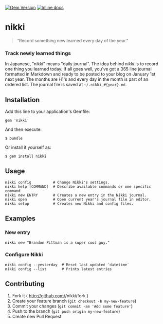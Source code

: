 [![Gem Version](https://badge.fury.io/rb/nikki.png)](http://badge.fury.io/rb/nikki)
[![Inline docs](http://inch-pages.github.io/github/brandonpittman/nikki.png)](http://inch-pages.github.io/github/brandonpittman/nikki)

# nikki

> "Record something new learned every day of the year."

### Track newly learned things

In Japanese, "nikki" means "daily journal". The idea behind *nikki* is to record one thing you learned today. If all goes well, you've got a 365 line journal formatted in Markdown and ready to be posted to your blog on January 1st next year. The months are H1's and every day in the month is part of an ordered list. The journal file is saved at `~/.nikki_#{year}.md`.

## Installation

Add this line to your application's Gemfile:

    gem 'nikki'

And then execute:

    $ bundle

Or install it yourself as:

    $ gem install nikki

## Usage

    nikki config          # Change Nikki's settings.
    nikki help [COMMAND]  # Describe available commands or one specific command
    nikki new ENTRY       # Creates a new entry in the Nikki journal.
    nikki open            # Open current year's journal file in editor.
    nikki setup           # Creates new Nikki and config files.

## Examples

### New entry
    nikki new "Brandon Pittman is a super cool guy."

### Configure Nikki
    nikki config --yesterday  # Reset last updated `datetime`
    nikki config --list       # Prints latest entries

## Contributing

1. Fork it ( http://github.com/<my-github-username>/nikki/fork )
2. Create your feature branch (`git checkout -b my-new-feature`)
3. Commit your changes (`git commit -am 'Add some feature'`)
4. Push to the branch (`git push origin my-new-feature`)
5. Create new Pull Request
